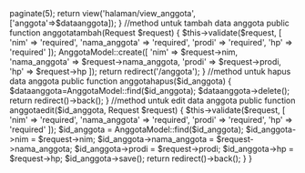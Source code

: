 <?php

namespace App\Http\Controllers;

use Illuminate\Http\Request;

//panggil model BukuModel
use App\Models\AnggotaModel;

class AnggotaController extends Controller
{
    //method untuk tampil data anggota
    public function anggotatampil()
    {
        $dataanggota = AnggotaModel::orderby('id_anggota', 'ASC')
        ->paginate(5);

        return view('halaman/view_anggota',['anggota'=>$dataanggota]);
    }

    //method untuk tambah data anggota
    public function anggotatambah(Request $request)
    {
        $this->validate($request, [
            'nim' => 'required',
            'nama_anggota' => 'required',
            'prodi' => 'required',
            'hp' => 'required'
        ]);

        AnggotaModel::create([
            'nim' => $request->nim,
            'nama_anggota' => $request->nama_anggota,
            'prodi' => $request->prodi,
            'hp' => $request->hp
        ]);

        return redirect('/anggota');
    }

     //method untuk hapus data anggota
     public function anggotahapus($id_anggota)
     {
         $dataanggota=AnggotaModel::find($id_anggota);
         $dataanggota->delete();
 
         return redirect()->back();
     }

     //method untuk edit data anggota
    public function anggotaedit($id_anggota, Request $request)
    {
        $this->validate($request, [
            'nim' => 'required',
            'nama_anggota' => 'required',
            'prodi' => 'required',
            'hp' => 'required'
        ]);

        $id_anggota = AnggotaModel::find($id_anggota);
        $id_anggota->nim   = $request->nim;
        $id_anggota->nama_anggota      = $request->nama_anggota;
        $id_anggota->prodi  = $request->prodi;
        $id_anggota->hp   = $request->hp;

        $id_anggota->save();

        return redirect()->back();
    }
}
